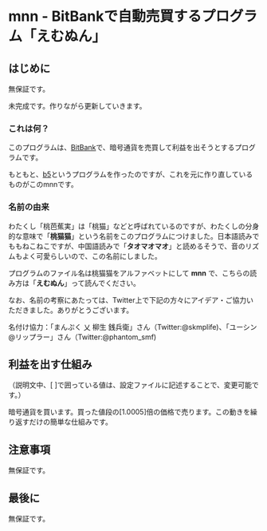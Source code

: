 # mnn - BitBankで自動売買するプログラム「えむぬん」


## はじめに
無保証です。

未完成です。作りながら更新していきます。

### これは何？
このプログラムは、[BitBank](https://bitbank.cc/)で、暗号通貨を売買して利益を出そうとするプログラムです。

もともと、[b5](https://github.com/momoandbanana22/b5)というプログラムを作ったのですが、これを元に作り直しているものがこのmnnです。


### 名前の由来
わたくし「桃芭蕉実」は「桃猫」などと呼ばれているのですが、わたくしの分身的な意味で「__桃猫猫__」という名前をこのプログラムにつけました。日本語読みでももねこねこですが、中国語読みで「__タオマオマオ__」と読めるそうで、音のリズムもよく可愛らしいので、この名前にしました。

プログラムのファイル名は桃猫猫をアルファベットにして __mnn__ で、こちらの読み方は「__えむぬん__」って読んでください。

なお、名前の考察にあたっては、Twitter上で下記の方々にアイデア・ご協力いただきました。ありがとうございます。

名付け協力：「まんぷく 乂 柳生 銭兵衛」さん（Twitter:@skmplife)、「ユーシン@リップラー」さん（Twitter:@phantom_smf)


## 利益を出す仕組み
（説明文中、[ ]で囲っている値は、設定ファイルに記述することで、変更可能です。）

暗号通貨を買います。買った値段の[1.0005]倍の価格で売ります。この動きを繰り返すだけの簡単な仕組みです。


## 注意事項
無保証です。

## 最後に
無保証です。
